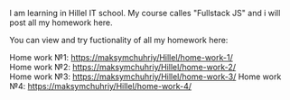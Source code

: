 I am learning in Hillel IT school. My course calles "Fullstack JS" and i will post all my homework here. 

You can view and try fuctionality of all my homework here:  

Home work №1: [https://maksymchuhriy/Hillel/home-work-1/](https://maksymchuhriy.github.io/Hillel/home-work-1/)  
Home work №2: [https://maksymchuhriy/Hillel/home-work-2/](https://maksymchuhriy.github.io/Hillel/home-work-2/)  
Home work №3: [https://maksymchuhriy/Hillel/home-work-3/](https://maksymchuhriy.github.io/Hillel/home-work-3/)
Home work №4: [https://maksymchuhriy/Hillel/home-work-4/](https://maksymchuhriy.github.io/Hillel/home-work-4/)
